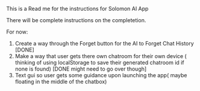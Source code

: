 This is a Read me for the instructions for Solomon AI App

There will be complete instructions on the completetion.

For now:

1. Create a way through the Forget button for the AI to Forget Chat History [DONE]
2. Make a way that user gets there own chatroom for their own device ( thinking of using localStorage to save their generated chatroom id if none is found) [DONE might need to go over though]
3. Text gui so user gets some guidance upon launching the app( maybe floating in the middle of the chatbox)
